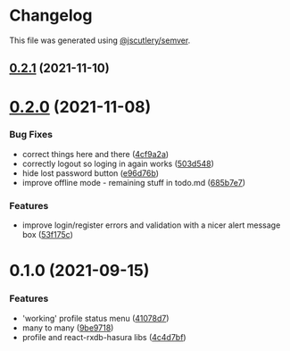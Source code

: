 # Changelog

This file was generated using [@jscutlery/semver](https://github.com/jscutlery/semver).

## [0.2.1](https://github.com/platyplus/platydev/compare/ui-auth@0.2.0...ui-auth@0.2.1) (2021-11-10)



# [0.2.0](https://github.com/platyplus/platydev/compare/ui-auth@0.1.0...ui-auth@0.2.0) (2021-11-08)


### Bug Fixes

* correct things here and there ([4cf9a2a](https://github.com/platyplus/platydev/commit/4cf9a2a6c9f67e4c52b98d81ed94e0705314388c))
* correctly logout so loging in again works ([503d548](https://github.com/platyplus/platydev/commit/503d548f34821beaaa0c7dbe882368d346c82861))
* hide lost password button ([e96d76b](https://github.com/platyplus/platydev/commit/e96d76b5d3eb70f37c5d6032efd5e02804d67186))
* improve offline mode - remaining stuff in todo.md ([685b7e7](https://github.com/platyplus/platydev/commit/685b7e7fd7ecb5b0f1353211ab2186bd2ec0129e))


### Features

* improve login/register errors and validation with a nicer alert message box ([53f175c](https://github.com/platyplus/platydev/commit/53f175ca3fd64e7ded9d5f7105f8b1843982e9f5))



# 0.1.0 (2021-09-15)

### Features

- 'working' profile status menu ([41078d7](https://github.com/platyplus/platyplus/commit/41078d79e6d770a814d61b688ef236c75dcf0782))
- many to many ([9be9718](https://github.com/platyplus/platyplus/commit/9be971873f36d4e142a6f19eed8a889391dc68ae))
- profile and react-rxdb-hasura libs ([4c4d7bf](https://github.com/platyplus/platyplus/commit/4c4d7bf9656b6d8ed2ef7a1ca4817127365d7caf))
